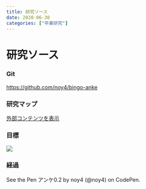 ```yaml
---
title: 研究ソース
date: 2020-06-30
categories: ["卒業研究"]
---
```


# 研究ソース

### Git

https://github.com/noy4/bingo-anke

### 研究マップ

[外部コンテンツを表示](https://www.mindmeister.com/maps/public_map_shell/1549130894/_?width=700&height=600&z=auto&t=CejqbEZ6L3)

### 目標

![](https://chankuwa.com/wp-content/uploads/2020/06/アンケ.gif)

### 経過

  See the Pen 
  アンケ0.2 by noy4 (@noy4)
  on CodePen.